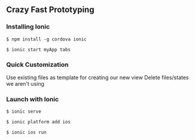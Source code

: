 ## Crazy Fast Prototyping

### Installing Ionic

`$ npm install -g cordova ionic`

`$ ionic start myApp tabs`

### Quick Customization

Use existing files as template for creating our new view
Delete files/states we aren't using

### Launch with Ionic

`$ ionic serve`

`$ ionic platform add ios`

`$ ionic ios run`

